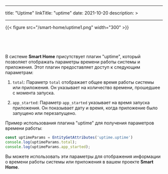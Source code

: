 
---
title: "Uptime"
linkTitle: "uptime"
date: 2021-10-20
description: >
  
---

{{< figure src="/smart-home/uptime1.png" width="300" >}}

&nbsp;

&nbsp;

В системе **Smart Home** присутствует плагин "uptime", который позволяет отображать параметры времени работы системы и приложения. Этот плагин предоставляет доступ к следующим параметрам:

1. `total`: Параметр `total` отображает общее время работы системы или приложения. Он указывает на количество времени, прошедшее с момента запуска.

2. `app_started`: Параметр `app_started` указывает на время запуска приложения. Он показывает дату и время, когда приложение было запущено или перезапущено.

Пример использования плагина "uptime" для получения параметров времени работы:

```javascript
const uptimeParams = EntityGetAttributes('uptime.uptime')
console.log(uptimeParams.total);
console.log(uptimeParams.app_started);
```

Вы можете использовать эти параметры для отображения информации о времени работы системы или приложения в вашем проекте **Smart Home**.
